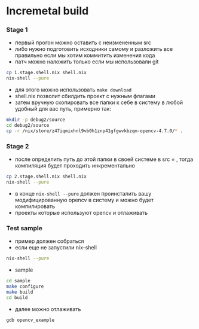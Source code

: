 # Incremetal build

### Stage 1

- первый прогон можно оставить с неизмененным src 
- либо нужно подготовить исходники самому и разложить все правильно если мы хотим коммитить изменения кода
- патч можно наложить только если мы использовали git

```bash
cp 1.stage.shell.nix shell.nix
nix-shell --pure
```

- для этого можно использовать `make download`
- shell.nix позволит сбилдить проект с нужным флагами 
- затем вручную скопировать все папки к себе в систему в любой удобный для вас путь, примерно так:

```bash
mkdir -p debug2/source
cd debug2/source
cp -r /nix/store/z47iqmixhnl9vb0h1znp41gfgwvkbzqm-opencv-4.7.0/* .
```

### Stage 2

- после определить путь до этой папки в своей системе в src = , тогда компиляция будет проходить инкрементально

```bash
cp 2.stage.shell.nix shell.nix
nix-shell --pure
```

- в конце `nix-shell --pure` должен проинсталить вашу модифицированную opencv в систему и можно будет компилировать
- проекты которые используют opencv и отлаживать

### Test sample

- пример должен собраться
- если еще не запустили nix-shell

```bash
nix-shell --pure
```
- sample

```bash
cd sample
make configure
make build
cd build
```
- далее можно отлаживать 

```
gdb opencv_example
```
